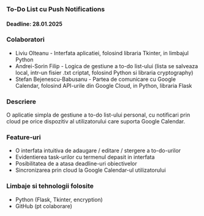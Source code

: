 ### To-Do List cu Push Notifications
#### Deadline: 28.01.2025

### Colaboratori
- Liviu Olteanu - Interfata aplicatiei, folosind libraria Tkinter, in limbajul Python
- Andrei-Sorin Filip - Logica de gestiune a to-do list-ului (lista se salveaza local, intr-un fisier .txt criptat, folosind Python si libraria cryptography)
- Stefan Bejenescu-Babusanu - Partea de comunicare cu Google Calendar, folosind API-urile din Google Cloud, in Python, libraria Flask

### Descriere
O aplicatie simpla de gestiune a to-do list-ului personal, cu notificari prin cloud pe orice dispozitiv al utilizatorului care suporta Google Calendar.

### Feature-uri
- O interfata intuitiva de adaugare / editare / stergere a to-do-urilor
- Evidentierea task-urilor cu termenul depasit in interfata
- Posibilitatea de a atasa deadline-uri obiectivelor
- Sincronizarea prin cloud la Google Calendar-ul utilizatorului

### Limbaje si tehnologii folosite
- Python (Flask, Tkinter, encryption)
- GitHub (pt colaborare) 